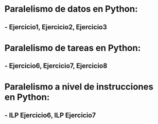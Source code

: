 # Paralelismo de datos en Python:
## - Ejercicio1, Ejercicio2, Ejercicio3

# Paralelismo de tareas en Python:
## - Ejercicio6, Ejercicio7, Ejercicio8

# Paralelismo a nivel de instrucciones en Python:
## - ILP Ejercicio6, ILP Ejercicio7
